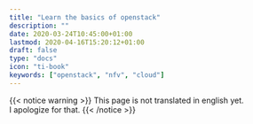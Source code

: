 ```yaml
---
title: "Learn the basics of openstack"
description: ""
date: 2020-03-24T10:45:00+01:00
lastmod: 2020-04-16T15:20:12+01:00
draft: false
type: "docs"
icon: "ti-book"
keywords: ["openstack", "nfv", "cloud"]
---
```


{{< notice warning >}}
This page is not translated in english yet.
<br/>
I apologize for that.
{{< /notice >}}